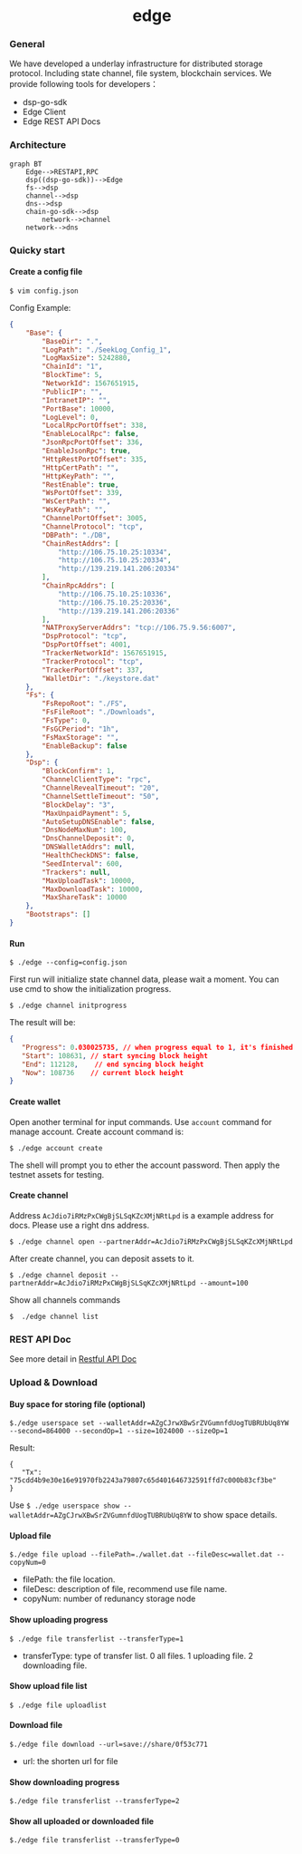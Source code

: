 <h1 align="center">edge</h1>



### General

We have developed a underlay infrastructure for distributed storage protocol. Including state channel, file system, blockchain services. We provide following tools for developers：

* dsp-go-sdk
* Edge Client
* Edge REST API Docs



### Architecture

```mermaid
graph BT
	Edge-->RESTAPI,RPC
	dsp((dsp-go-sdk))-->Edge
	fs-->dsp
	channel-->dsp
	dns-->dsp
	chain-go-sdk-->dsp
		network-->channel
    network-->dns
```



### Quicky start



#### Create a config file

```shell
$ vim config.json
```

Config Example:

```json
{
	"Base": {
		"BaseDir": ".",
		"LogPath": "./SeekLog_Config_1",
		"LogMaxSize": 5242880,
		"ChainId": "1",
		"BlockTime": 5,
		"NetworkId": 1567651915,
		"PublicIP": "",
		"IntranetIP": "",
		"PortBase": 10000,
		"LogLevel": 0,
		"LocalRpcPortOffset": 338,
		"EnableLocalRpc": false,
		"JsonRpcPortOffset": 336,
		"EnableJsonRpc": true,
		"HttpRestPortOffset": 335,
		"HttpCertPath": "",
		"HttpKeyPath": "",
		"RestEnable": true,
		"WsPortOffset": 339,
		"WsCertPath": "",
		"WsKeyPath": "",
		"ChannelPortOffset": 3005,
		"ChannelProtocol": "tcp",
		"DBPath": "./DB",
		"ChainRestAddrs": [
			"http://106.75.10.25:10334",
			"http://106.75.10.25:20334",
			"http://139.219.141.206:20334"
		],
		"ChainRpcAddrs": [
			"http://106.75.10.25:10336",
			"http://106.75.10.25:20336",
			"http://139.219.141.206:20336"
		],
		"NATProxyServerAddrs": "tcp://106.75.9.56:6007",
		"DspProtocol": "tcp",
		"DspPortOffset": 4001,
		"TrackerNetworkId": 1567651915,
		"TrackerProtocol": "tcp",
		"TrackerPortOffset": 337,
		"WalletDir": "./keystore.dat"
	},
	"Fs": {
		"FsRepoRoot": "./FS",
		"FsFileRoot": "./Downloads",
		"FsType": 0,
		"FsGCPeriod": "1h",
		"FsMaxStorage": "",
		"EnableBackup": false
	},
	"Dsp": {
		"BlockConfirm": 1,
		"ChannelClientType": "rpc",
		"ChannelRevealTimeout": "20",
		"ChannelSettleTimeout": "50",
		"BlockDelay": "3",
		"MaxUnpaidPayment": 5,
		"AutoSetupDNSEnable": false,
		"DnsNodeMaxNum": 100,
		"DnsChannelDeposit": 0,
		"DNSWalletAddrs": null,
		"HealthCheckDNS": false,
		"SeedInterval": 600,
		"Trackers": null,
		"MaxUploadTask": 10000,
		"MaxDownloadTask": 10000,
		"MaxShareTask": 10000
	},
	"Bootstraps": []
}
```



#### Run

```shell
$ ./edge --config=config.json 
```

First run will initialize state channel data, please wait a moment. You can use cmd to show the initialization progress.

```shell
$ ./edge channel initprogress
```

The result will be:

```json
{
   "Progress": 0.030025735, // when progress equal to 1, it's finished
   "Start": 108631, // start syncing block height
   "End": 112128,	 // end syncing block height
   "Now": 108736	// current block height
}
```



#### Create wallet

Open another terminal for input commands. Use `account` command for manage account. Create account command is:

```shell
$ ./edge account create
```

The shell will prompt you to ether the account password. Then apply the testnet assets for testing.



#### Create channel

Address `AcJdio7iRMzPxCWgBjSLSqKZcXMjNRtLpd` is a example address for docs. Please use a right dns address.

```shell
$ ./edge channel open --partnerAddr=AcJdio7iRMzPxCWgBjSLSqKZcXMjNRtLpd
```

After create channel, you can deposit assets to it.

```shell
$ ./edge channel deposit --partnerAddr=AcJdio7iRMzPxCWgBjSLSqKZcXMjNRtLpd --amount=100
```

Show all channels commands

```shell
$  ./edge channel list
```



### REST API Doc

See more detail in [Restful API Doc](./docs/REST_API.md)


### Upload & Download



#### Buy space for storing file (optional)

```shell
$./edge userspace set --walletAddr=AZgCJrwXBwSrZVGumnfdUogTUBRUbUq8YW --second=864000 --secondOp=1 --size=1024000 --sizeOp=1
```

Result:

```shell
{
   "Tx": "75cdd4b9e30e16e91970fb2243a79807c65d401646732591ffd7c000b83cf3be"
}
```

Use `$ ./edge userspace show --walletAddr=AZgCJrwXBwSrZVGumnfdUogTUBRUbUq8YW`  to show space details.



#### Upload file

```shell
$./edge file upload --filePath=./wallet.dat --fileDesc=wallet.dat --copyNum=0
```

* filePath: the file location.
* fileDesc: description of file, recommend use file name.
* copyNum: number of redunancy storage node



#### Show uploading progress

```shell
$ ./edge file transferlist --transferType=1
```

* transferType: type of transfer list. 0 all files. 1 uploading file. 2 downloading file.

#### Show upload file list

```shell
$ ./edge file uploadlist
```



#### Download file

```shell
$./edge file download --url=save://share/0f53c771
```

* url: the shorten url for file 

#### Show downloading progress

```shell
$./edge file transferlist --transferType=2
```



#### Show all uploaded or downloaded file

```shell
$./edge file transferlist --transferType=0
```





